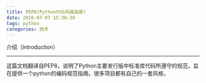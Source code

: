 ```yaml
---
title: PEP8(Python代码风格指南)
date: 2016-07-07 15:36:39
tags: python
categories: 技术
---
```

介绍（Introduction）
***
这篇文档翻译自PEP8，说明了Python主要发行版中标准库代码所遵守的规范，旨在提供一个python的编码规范指南。很多项目都有自己的一套风格，